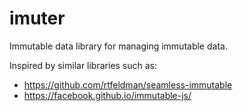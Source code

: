 # imuter

Immutable data library for managing immutable data.

Inspired by similar libraries such as:
* https://github.com/rtfeldman/seamless-immutable
* https://facebook.github.io/immutable-js/